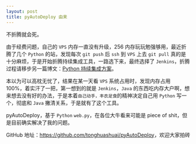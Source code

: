 ```yaml
---
layout: post
title: pyAutoDeploy 由来
---
```

不折腾就会死。

由于经费问题，自己的 `VPS` 内存一直没有升级，256 内存玩玩勉强够用，最近折腾了几个 `Python` 的站，发现每次 `git push` 后 `ssh` 到 `VPS` 上去 `git pull` 真的是十分麻烦，于是开始折腾持续集成工具，一路选下来，最终选择了 `Jenkins`，折腾过程请移步另一篇博文：[Python 持续集成方案][1]。

本以为可以高枕无忧了，结果在某一天看 `VPS` 系统占用时，发现内存占用 100%，着实汗了一把，第一想到的就是 `Jenkins`，`Java` 的东西吃内存大户啊，想来想去没有好的办法，于是本着`自己动手，丰衣足食`的精神决定自己用 `Python` 写一个，彻底和 `Java` 撇清关系，于是就有了这个工具。

pyAutoDeploy，基于 `Python` `web.py`，在各位大牛看来可能是 piece of shit，但是目前确实解决了我的问题。

GitHub 地址：<https://github.com/tonghuashuai/pyAutoDeploy>，欢迎大家拍砖

 [1]: http://tonghs.com/2013/11/12/Python-持续集成方案/